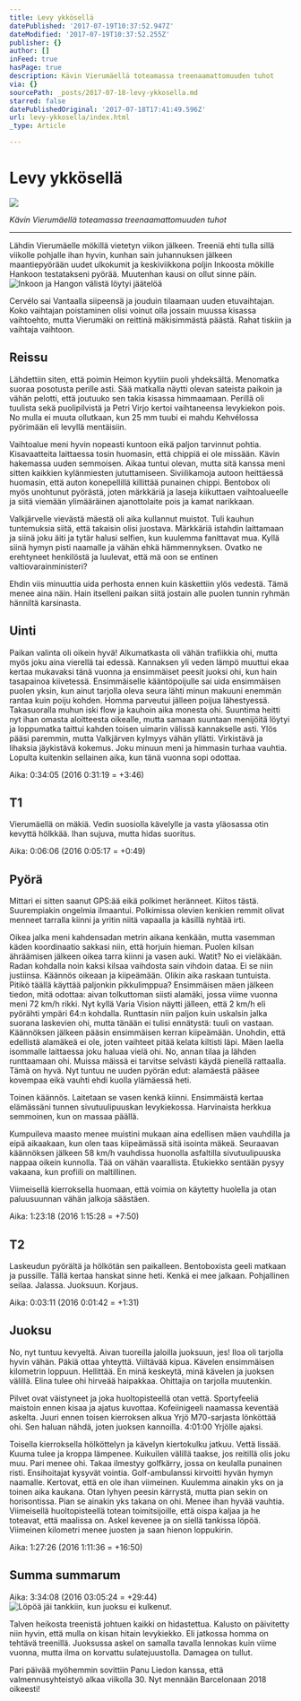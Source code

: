 ```yaml
---
title: Levy ykkösellä
datePublished: '2017-07-19T10:37:52.947Z'
dateModified: '2017-07-19T10:37:52.255Z'
publisher: {}
author: []
inFeed: true
hasPage: true
description: Kävin Vierumäellä toteamassa treenaamattomuuden tuhot
via: {}
sourcePath: _posts/2017-07-18-levy-ykkosella.md
starred: false
datePublishedOriginal: '2017-07-18T17:41:49.596Z'
url: levy-ykkosella/index.html
_type: Article

---
```

# Levy ykkösellä
![](https://the-grid-user-content.s3-us-west-2.amazonaws.com/aeb7aaaa-ebd3-4de2-bad3-05679acc3a5f.jpg)

_Kävin Vierumäellä toteamassa treenaamattomuuden tuhot_

---

Lähdin Vierumäelle mökillä vietetyn viikon jälkeen. Treeniä ehti tulla sillä viikolle pohjalle ihan hyvin, kunhan sain juhannuksen jälkeen maantiepyörään uudet ulkokumit ja keskiviikkona poljin Inkoosta mökille Hankoon testatakseni pyörää. Muutenhan kausi on ollut sinne päin.
![Inkoon ja Hangon välistä löytyi jäätelöä](https://the-grid-user-content.s3-us-west-2.amazonaws.com/1ed7e72a-c7db-4820-b2b3-86ac23c38b92.jpg)

Cervélo sai Vantaalla siipeensä ja jouduin tilaamaan uuden etuvaihtajan. Koko vaihtajan poistaminen olisi voinut olla jossain muussa kisassa vaihtoehto, mutta Vierumäki on reittinä mäkisimmästä päästä. Rahat tiskiin ja vaihtaja vaihtoon.

## Reissu

Lähdettiin siten, että poimin Heimon kyytiin puoli yhdeksältä. Menomatka suoraa posotusta perille asti. Sää matkalla näytti olevan sateista paikoin ja vähän pelotti, että joutuuko sen takia kisassa himmaamaan. Perillä oli tuulista sekä puolipilvistä ja Petri Virjo kertoi vaihtaneensa levykiekon pois. No mulla ei muuta ollutkaan, kun 25 mm tuubi ei mahdu Kehvélossa pyörimään eli levyllä mentäisiin.

Vaihtoalue meni hyvin nopeasti kuntoon eikä paljon tarvinnut pohtia. Kisavaatteita laittaessa tosin huomasin, että chippiä ei ole missään. Kävin hakemassa uuden semmoisen. Aikaa tuntui olevan, mutta sitä kanssa meni sitten kaikkien kylänmiesten jututtamiseen. Siviilikamoja autoon heittäessä huomasin, että auton konepellillä killittää punainen chippi. Bentobox oli myös unohtunut pyörästä, joten märkkäriä ja laseja kiikuttaen vaihtoalueelle ja siitä viemään ylimääräinen ajanottolaite pois ja kamat narikkaan.

Valkjärvelle vievästä mäestä oli aika kullannut muistot. Tuli kauhun tuntemuksia siitä, että takaisin olisi juostava. Märkkäriä istahdin laittamaan ja siinä joku äiti ja tytär halusi selfien, kun kuulemma fanittavat mua. Kyllä siinä hymyn pisti naamalle ja vähän ehkä hämmennyksen. Ovatko ne erehtyneet henkilöstä ja luulevat, että mä oon se entinen valtiovarainministeri?

Ehdin viis minuuttia uida perhosta ennen kuin käskettiin ylös vedestä. Tämä menee aina näin. Hain itselleni paikan siitä jostain alle puolen tunnin ryhmän hänniltä karsinasta.

## Uinti

Paikan valinta oli oikein hyvä! Alkumatkasta oli vähän trafiikkia ohi, mutta myös joku aina vierellä tai edessä. Kannaksen yli veden lämpö muuttui ekaa kertaa mukavaksi tänä vuonna ja ensimmäiset peesit juoksi ohi, kun hain tasapainoa kiivetessä. Ensimmäiselle kääntöpoijulle sai uida ensimmäisen puolen yksin, kun ainut tarjolla oleva seura lähti minun makuuni enemmän rantaa kuin poiju kohden. Homma parveutui jälleen poijua lähestyessä. Takasuoralla muhun iski flow ja kauhoin aika monesta ohi. Suuntima heitti nyt ihan omasta aloitteesta oikealle, mutta samaan suuntaan menijöitä löytyi ja loppumatka taittui kahden toisen uimarin välissä kannakselle asti. Ylös pääsi paremmin, mutta Valkjärven kylmyys vähän yllätti. Virkistävä ja lihaksia jäykistävä kokemus. Joku minuun meni ja himmasin turhaa vauhtia. Lopulta kuitenkin sellainen aika, kun tänä vuonna sopi odottaa.

Aika: 0:34:05 (2016 0:31:19 = +3:46)

## T1

Vierumäellä on mäkiä. Vedin suosiolla kävelylle ja vasta yläosassa otin kevyttä hölkkää. Ihan sujuva, mutta hidas suoritus.

Aika: 0:06:06 (2016 0:05:17 = +0:49)

## Pyörä

Mittari ei sitten saanut GPS:ää eikä polkimet heränneet. Kiitos tästä. Suurempiakin ongelmia ilmaantui. Polkimissa olevien kenkien remmit olivat menneet tarralla kiinni ja yritin niitä vapaalla ja käsillä nyhtää irti.

Oikea jalka meni kahdensadan metrin aikana kenkään, mutta vasemman käden koordinaatio sakkasi niin, että horjuin hieman. Puolen kilsan ähräämisen jälkeen oikea tarra kiinni ja vasen auki. Watit? No ei vieläkään. Radan kohdalla noin kaksi kilsaa vaihdosta sain vihdoin dataa. Ei se niin justiinsa. Käännös oikeaan ja kiipeämään. Olikin aika raskaan tuntuista. Pitikö täällä käyttää paljonkin pikkulimppua? Ensimmäisen mäen jälkeen tiedon, mitä odottaa: aivan tolkuttoman siisti alamäki, jossa viime vuonna meni 72 km/h rikki. Nyt kyllä Varia Vision näytti jälleen, että 2 km/h eli pyörähti ympäri 64:n kohdalla. Runttasin niin paljon kuin uskalsin jalka suorana laskevien ohi, mutta tänään ei tulisi ennätystä: tuuli on vastaan. Käännöksen jälkeen pääsin ensimmäisen kerran kiipeämään. Unohdin, että edellistä alamäkeä ei ole, joten vaihteet pitää kelata kiltisti läpi. Mäen laella isommalle laittaessa joku haluaa vielä ohi. No, annan tilaa ja lähden runttaamaan ohi. Muissa mäissä ei tarvitse selvästi käydä pienellä rattaalla. Tämä on hyvä. Nyt tuntuu ne uuden pyörän edut: alamäestä pääsee kovempaa eikä vauhti ehdi kuolla ylämäessä heti.

Toinen käännös. Laitetaan se vasen kenkä kiinni. Ensimmäistä kertaa elämässäni tunnen sivutuulipuuskan levykiekossa. Harvinaista herkkua semmoinen, kun on massaa päällä.

Kumpuileva maasto menee muistini mukaan aina edellisen mäen vauhdilla ja eipä aikaakaan, kun olen taas kiipeämässä sitä isointa mäkeä. Seuraavan käännöksen jälkeen 58 km/h vauhdissa huonolla asfaltilla sivutuulipuuska nappaa oikein kunnolla. Tää on vähän vaarallista. Etukiekko sentään pysyy vakaana, kun profiili on maltillinen.

Viimeisellä kierroksella huomaan, että voimia on käytetty huolella ja otan paluusuunnan vähän jalkoja säästäen.

Aika: 1:23:18 (2016 1:15:28 = +7:50)

## T2

Laskeudun pyörältä ja hölkötän sen paikalleen. Bentoboxista geeli matkaan ja pussille. Tällä kertaa hanskat sinne heti. Kenkä ei mee jalkaan. Pohjallinen seilaa. Jalassa. Juoksuun. Korjaus.

Aika: 0:03:11 (2016 0:01:42 = +1:31)

## Juoksu

No, nyt tuntuu kevyeltä. Aivan tuoreilla jaloilla juoksuun, jes! Iloa oli tarjolla hyvin vähän. Päkiä ottaa yhteyttä. Viiltävää kipua. Kävelen ensimmäisen kilometrin loppuun. Hellittää. En minä keskeytä, minä kävelen ja juoksen välillä. Elina tulee ohi hirveää haipakkaa. Ohittajia on tarjolla muutenkin.

Pilvet ovat väistyneet ja joka huoltopisteellä otan vettä. Sportyfeeliä maistoin ennen kisaa ja ajatus kuvottaa. Kofeiinigeeli naamassa keventää askelta. Juuri ennen toisen kierroksen alkua Yrjö M70-sarjasta lönköttää ohi. Sen haluan nähdä, joten juoksen kannoilla. 4:01:00 Yrjölle ajaksi.

Toisella kierroksella hölköttelyn ja kävelyn kiertokulku jatkuu. Vettä lissää. Kuuma tulee ja kroppa lämpenee. Kuikuilen välillä taakse, jos reitillä olis joku muu. Pari menee ohi. Takaa ilmestyy golfkärry, jossa on keulalla punainen risti. Ensihoitajat kysyvät vointia. Golf-ambulanssi kirvoitti hyvän hymyn naamalle. Kertovat, että en ole ihan viimeinen. Kuulemma ainakin yks on ja toinen aika kaukana. Otan lyhyen peesin kärrystä, mutta pian sekin on horisontissa. Pian se ainakin yks takana on ohi. Menee ihan hyvää vauhtia. Viimeisellä huoltopisteellä totean toimitsijoille, että oispa kaljaa ja he toteavat, että maalissa on. Askel kevenee ja on siellä tankissa löpöä. Viimeinen kilometri menee juosten ja saan hienon loppukirin.

Aika: 1:27:26 (2016 1:11:36 = +16:50)

## Summa summarum

Aika: 3:34:08 (2016 03:05:24 = +29:44) ![Löpöä jäi tankkiin, kun juoksu ei kulkenut.](https://the-grid-user-content.s3-us-west-2.amazonaws.com/4320c736-6eb2-4224-a18f-dc1a40647178.jpg)

Talven heikosta treenistä johtuen kaikki on hidastettua. Kalusto on päivitetty niin hyvin, että mulla on kisan hitain levykiekko. Eli jatkossa homma on tehtävä treenillä. Juoksussa askel on samalla tavalla lennokas kuin viime vuonna, mutta ilma on korvattu sulatejuustolla. Damagea on tullut.

Pari päivää myöhemmin sovittiin Panu Liedon kanssa, että valmennusyhteistyö alkaa viikolla 30\. Nyt mennään Barcelonaan 2018 oikeesti!